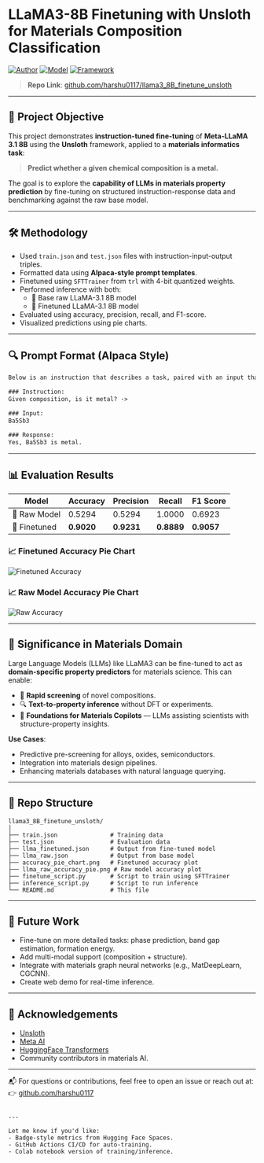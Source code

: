 # LLaMA3-8B Finetuning with Unsloth for Materials Composition Classification

[![Author](https://img.shields.io/badge/Author-harshu0117-blue)](https://github.com/harshu0117)
[![Model](https://img.shields.io/badge/Model-LLaMA3--8B-green)](https://huggingface.co/meta-llama)
[![Framework](https://img.shields.io/badge/Unsloth-Finetuning%20Made%20Easy-orange)](https://github.com/unslothai/unsloth)

> **Repo Link**: [github.com/harshu0117/llama3_8B_finetune_unsloth](https://github.com/harshu0117/llama3_8B_finetune_unsloth)

---

## 📌 Project Objective

This project demonstrates **instruction-tuned fine-tuning** of **Meta-LLaMA 3.1 8B** using the **Unsloth** framework, applied to a **materials informatics task**:  
> **Predict whether a given chemical composition is a metal.**

The goal is to explore the **capability of LLMs in materials property prediction** by fine-tuning on structured instruction-response data and benchmarking against the raw base model.

---

## 🛠️ Methodology

- Used `train.json` and `test.json` files with instruction-input-output triples.
- Formatted data using **Alpaca-style prompt templates**.
- Finetuned using `SFTTrainer` from `trl` with 4-bit quantized weights.
- Performed inference with both:
  - 🔹 Base raw LLaMA-3.1 8B model
  - 🔸 Finetuned LLaMA-3.1 8B model
- Evaluated using accuracy, precision, recall, and F1-score.
- Visualized predictions using pie charts.

---

## 🔍 Prompt Format (Alpaca Style)

```txt
Below is an instruction that describes a task, paired with an input that provides further context. Write a response that appropriately completes the request.

### Instruction:
Given composition, is it metal? ->

### Input:
Ba5Sb3

### Response:
Yes, Ba5Sb3 is metal.
````

---

## 📊 Evaluation Results

| Model        | Accuracy   | Precision  | Recall     | F1 Score   |
| ------------ | ---------- | ---------- | ---------- | ---------- |
| 🔹 Raw Model | 0.5294     | 0.5294     | 1.0000     | 0.6923     |
| 🔸 Finetuned | **0.9020** | **0.9231** | **0.8889** | **0.9057** |

### 📈 Finetuned Accuracy Pie Chart

![Finetuned Accuracy](llama_finetune_result.png)

### 📈 Raw Model Accuracy Pie Chart

![Raw Accuracy](llama_raw_result.png)

---

## 🧪 Significance in Materials Domain

Large Language Models (LLMs) like LLaMA3 can be fine-tuned to act as **domain-specific property predictors** for materials science. This can enable:

* 🚀 **Rapid screening** of novel compositions.
* 🔍 **Text-to-property inference** without DFT or experiments.
* 🤖 **Foundations for Materials Copilots** — LLMs assisting scientists with structure-property insights.

**Use Cases**:

* Predictive pre-screening for alloys, oxides, semiconductors.
* Integration into materials design pipelines.
* Enhancing materials databases with natural language querying.

---

## 📂 Repo Structure

```
llama3_8B_finetune_unsloth/
│
├── train.json               # Training data
├── test.json                # Evaluation data
├── llma_finetuned.json      # Output from fine-tuned model
├── llma_raw.json            # Output from base model
├── accuracy_pie_chart.png   # Finetuned accuracy plot
├── llma_raw_accuracy_pie.png # Raw model accuracy plot
├── finetune_script.py       # Script to train using SFTTrainer
├── inference_script.py      # Script to run inference
└── README.md                # This file
```

---

## 🚀 Future Work

* Fine-tune on more detailed tasks: phase prediction, band gap estimation, formation energy.
* Add multi-modal support (composition + structure).
* Integrate with materials graph neural networks (e.g., MatDeepLearn, CGCNN).
* Create web demo for real-time inference.

---

## 🤝 Acknowledgements

* [Unsloth](https://github.com/unslothai/unsloth)
* [Meta AI](https://ai.meta.com/)
* [HuggingFace Transformers](https://huggingface.co/docs/transformers)
* Community contributors in materials AI.

---

📬 For questions or contributions, feel free to open an issue or reach out at:
👉 [github.com/harshu0117](https://github.com/harshu0117)

```

---

Let me know if you'd like:
- Badge-style metrics from Hugging Face Spaces.
- GitHub Actions CI/CD for auto-training.
- Colab notebook version of training/inference.
```
